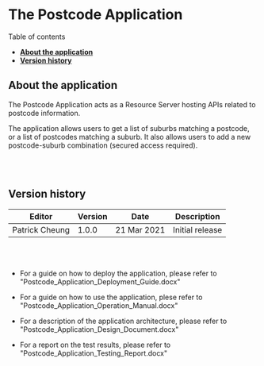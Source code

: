 # The Postcode Application

  Table of contents

  * [**About the application**](#about-the-application)
  * [**Version history**](#version-history)


## **About the application**

The Postcode Application acts as a Resource Server hosting APIs related to postcode information.

The application allows users to get a list of suburbs matching a postcode, or a list of postcodes matching a suburb.
It also allows users to add a new postcode-suburb combination (secured access required).

<br/>
<br/>

## **Version history**

  | Editor | Version | Date |Description|
  | --- | --- | --- | --- |
  | Patrick Cheung | 1.0.0| 21 Mar 2021 |Initial release|

<br/>
<br/>

* For a guide on how to deploy the application, please refer to "Postcode_Application_Deployment_Guide.docx"

* For a guide on how to use the application, plese refer to "Postcode_Application_Operation_Manual.docx"

* For a description of the application architecture, please refer to "Postcode_Application_Design_Document.docx"

* For a report on the test results, please refer to "Postcode_Application_Testing_Report.docx"


